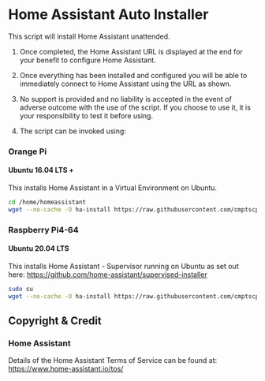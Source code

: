 # Home Assistant Auto Installer

This script will install Home Assistant unattended.

1. Once completed, the Home Assistant URL is displayed at the end for your benefit to configure Home Assistant.

2. Once everything has been installed and configured you will be able to immediately connect to Home Assistant using the URL as shown.

3. No support is provided and no liability is accepted in the event of adverse outcome with the use of the script. If you choose to use it, it is your responsibility to test it before using.

4. The script can be invoked using:

### Orange Pi
#### Ubuntu 16.04 LTS +

This installs Home Assistant in a Virtual Environment on Ubuntu.

```bash
cd /home/homeassistant
wget --no-cache -O ha-install https://raw.githubusercontent.com/cmptscpeacock/home-assistant-auto-install/master/orangepi/ubuntu/16.04lts/home-assistant-auto-install.bash && chmod +x ha-install && ./ha-install
```

### Raspberry Pi4-64
#### Ubuntu 20.04 LTS

This installs Home Assistant - Supervisor running on Ubuntu as set out here: https://github.com/home-assistant/supervised-installer

```bash
sudo su
wget --no-cache -O ha-install https://raw.githubusercontent.com/cmptscpeacock/home-assistant-auto-install/master/rpi4/ubuntu/20.04lts/home-assistant-auto-install.bash && chmod +x ha-install && ./ha-install
```

## Copyright & Credit

### Home Assistant

Details of the Home Assistant Terms of Service can be found at: https://www.home-assistant.io/tos/